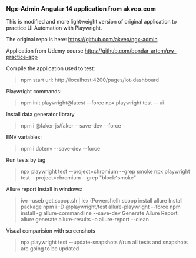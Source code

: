 ### Ngx-Admin Angular 14 application from akveo.com

This is modified and more lightweight version of original application to practice UI Automation with Playwright.

The original repo is here: https://github.com/akveo/ngx-admin

Application from Udemy course https://github.com/bondar-artem/pw-practice-app

Compile the application used to test:
> npm start
url: http://localhost:4200/pages/iot-dashboard

Playwright commands:
> npm init playwright@latest --force
> npx playwright test -- ui
>

Install data generator library
> npm i @faker-js/faker --save-dev --force

ENV variables:
> npm i dotenv --save-dev --force

Run tests by tag
> npx playwright test --project=chromium --grep smoke
> npx playwright test --project=chromium --grep "block^smoke"

Allure report
Install in windows:
> iwr -useb get.scoop.sh | iex (Powershell)
> scoop install allure
Install package
> npm i -D @playwright/test allure-playwright --force
> npm install -g allure-commandline --save-dev
Generate Allure Report:
> allure generate allure-results -o allure-report --clean

Visual comparision with screenshots
> npx playwright test --update-snapshots    //run all tests and snapshots are going to be updated
